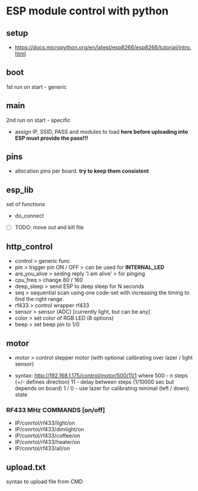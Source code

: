 # ESP module control with python

## setup
- https://docs.micropython.org/en/latest/esp8266/esp8266/tutorial/intro.html

## boot
1st run on start - generic

## main
2nd run on start - specific
* assign IP, SSID, PASS and modules to load **here before uploading into ESP must provide the pass!!!**

## pins
- allocation pins per board. __try to keep them consistent__

## esp_lib
set of functions
- do_connect
- [ ] TODO: move out and kill file

## http_control
- control       > generic func
- pin           > trigger pin ON / OFF
                > can be used for **INTERNAL_LED**
- are_you_alive > seding reply 'I am alive' > for pinging
- cpu_freq      > change 80 / 160
- deep_sleep    > send ESP to deep sleep for N seconds
- seq           > sequential scan using one code-set with increasing the timing to find the right range.
- rf433         > control wrapper rf433
- sensor        > sensor (ADC) [currently light, but can be any]
- color         > set color of RGB LED (8 options)
- beep          > set beep pin to 1/0

## motor
- motor         > control stepper motor (with optional calibrating over lazer / light sensor)
* syntax:       http://192.168.1.175/control/motor/500/11/1
                where   500 - n steps (+/- defines direction)
                        11 - delay between steps (1/10000 sec but depends on board)
                        1 / 0 - use lazer for calibrating minimal (left / down) state

### RF433 MHz COMMANDS [on/off]
  * IP/conrtol/rf433/light/on
  * IP/conrtol/rf433/dimlight/on
  * IP/conrtol/rf433/coffee/on
  * IP/conrtol/rf433/heater/on
  * IP/conrtol/rf433/all/on

## upload.txt
syntax to upload file from CMD

